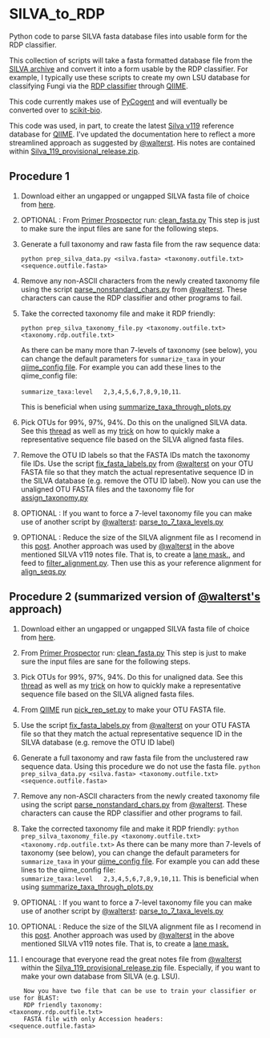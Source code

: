 SILVA_to_RDP
============

Python code to parse SILVA fasta database files into usable form for the RDP classifier.


This collection of scripts will take a fasta formatted database file from the [SILVA
archive](http://www.arb-silva.de/download/archive/) and convert it into a form usable
by the RDP classifier. For example, I typically use these scripts to create my own LSU 
database for classifying Fungi via the [RDP classifier](http://rdp.cme.msu.edu) 
through [QIIME](http://qiime.org).

This code currently makes use of [PyCogent](http://pycogent.org) and will eventually 
be converted over to [scikit-bio](http://scikit-bio.org). 

This code was used, in part, to create the latest [Silva v119](http://www.arb-silva.de/no_cache/download/archive/qiime/)
reference database for [QIIME](http://qiime.org). I've updated the documentation here to 
reflect a more streamlined approach as suggested by [@walterst](https://gist.github.com/walterst). 
His notes are contained within [Silva_119_provisional_release.zip](http://www.arb-silva.de/fileadmin/silva_databases/qiime/Silva_119_provisional_release.zip).


## Procedure 1
1) Download either an ungapped or ungapped SILVA fasta file of choice from [here](http://www.arb-silva.de/download/archive/).
    
2) OPTIONAL : From [Primer Prospector](http://pprospector.sourceforge.net/index.html) run:
    [clean_fasta.py](http://pprospector.sourceforge.net/scripts/clean_fasta.html)
    This step is just to make sure the input files are sane for the following steps.

3) Generate a full taxonomy and raw fasta file from the raw sequence data:

    `python prep_silva_data.py <silva.fasta> <taxonomy.outfile.txt> <sequence.outfile.fasta>`

4) Remove any non-ASCII characters from the newly created taxonomy file using the script
    [parse_nonstandard_chars.py](https://gist.github.com/walterst/0a4d36dbb20c54eeb952) from [@walterst](https://gist.github.com/walterst).
    These characters can cause the RDP classifier and other programs to fail.

5) Take the corrected taxonomy file and make it RDP friendly:

    `python prep_silva_taxonomy_file.py <taxonomy.outfile.txt> <taxonomy.rdp.outfile.txt>`
    
    As there can be many more than 7-levels of taxonomy (see below), you can change the 
    default parameters for `summarize_taxa` in your [qiime_config file](http://qiime.org/install/qiime_config.html). For example you 
    can add these lines to the qiime_config file:  
    
    `summarize_taxa:level	2,3,4,5,6,7,8,9,10,11`. 
    
    This is beneficial when using [summarize_taxa_through_plots.py](http://qiime.org/scripts/summarize_taxa_through_plots.html)

6) Pick OTUs for 99%, 97%, 94%. Do this on the unaligned SILVA data. See this [thread](https://groups.google.com/d/msg/qiime-forum/KEvXuLwJB70/FK7h2e_gjjIJ) as 
    well as my [trick](https://groups.google.com/d/msg/qiime-forum/KEvXuLwJB70/LEaY4N9JXucJ) on how to quickly make 
    a representative sequence file based on the SILVA aligned fasta files.

7) Remove the OTU ID labels so that the FASTA IDs match the taxonomy file IDs. 
    Use the script [fix_fasta_labels.py](https://gist.github.com/walterst/f5c619799e6dc1f575a0) from [@walterst](https://gist.github.com/walterst) on your OTU FASTA file
    so that they match the actual representative sequence ID in the SILVA database (e.g. remove the OTU ID label).
    Now you can use the unaligned OTU FASTA files and the taxonomy file for [assign_taxonomy.py](http://qiime.org/scripts/assign_taxonomy.html)

8) OPTIONAL : If you want to force a 7-level taxonomy file you can make use of another
    script by [@walterst](https://gist.github.com/walterst): [parse_to_7_taxa_levels.py](https://gist.github.com/walterst/9ddb926fece4b7c0e12c)
    
9) OPTIONAL : Reduce the size of the SILVA alignment file as I recomend in this [post](https://groups.google.com/d/msg/qiime-forum/KEvXuLwJB70/LEaY4N9JXucJ). 
    Another approach was used by [@walterst](https://gist.github.com/walterst) in the above mentioned SILVA v119 
    notes file. That is, to create a [lane mask.](https://gist.github.com/walterst/db491ba0fd3916af6f5e), and feed to
    [filter_alignment.py](http://qiime.org/scripts/filter_alignment.html). Then use this as your reference alignment 
    for [align_seqs.py](http://qiime.org/scripts/align_seqs.html)



## Procedure 2 (summarized version of [@walterst's](https://gist.github.com/walterst) approach)
1) Download either an ungapped or ungapped SILVA fasta file of choice from [here](http://www.arb-silva.de/download/archive/).
    
2) From [Primer Prospector](http://pprospector.sourceforge.net/index.html) run:
    [clean_fasta.py](http://pprospector.sourceforge.net/scripts/clean_fasta.html)
    This step is just to make sure the input files are sane for the following steps.
    
3) Pick OTUs for 99%, 97%, 94%. Do this for unaligned data. See this [thread](https://groups.google.com/d/msg/qiime-forum/KEvXuLwJB70/FK7h2e_gjjIJ) as 
    well as my [trick](https://groups.google.com/d/msg/qiime-forum/KEvXuLwJB70/LEaY4N9JXucJ) on how to quickly make 
    a representative sequence file based on the SILVA aligned fasta files.
    	
4) From [QIIME](http://qiime.org) run [pick_rep_set.py](http://qiime.org/scripts/pick_rep_set.html) to make your OTU FASTA file.
    
5) Use the script [fix_fasta_labels.py](https://gist.github.com/walterst/f5c619799e6dc1f575a0) from [@walterst](https://gist.github.com/walterst) on your OTU FASTA file
    so that they match the actual representative sequence ID in the SILVA database (e.g. remove the OTU ID label)

6) Generate a full taxonomy and raw fasta file from the unclustered raw sequence data. 
    Using this procedure we do not use the fasta file.
    `python prep_silva_data.py <silva.fasta> <taxonomy.outfile.txt> <sequence.outfile.fasta>`
    
7) Remove any non-ASCII characters from the newly created taxonomy file using the script
    [parse_nonstandard_chars.py](https://gist.github.com/walterst/0a4d36dbb20c54eeb952) from [@walterst](https://gist.github.com/walterst).
    These characters can cause the RDP classifier and other programs to fail.
    
8) Take the corrected taxonomy file and make it RDP friendly:
    `python prep_silva_taxonomy_file.py <taxonomy.outfile.txt> <taxonomy.rdp.outfile.txt>`
    As there can be many more than 7-levels of taxonomy (see below), you can change the 
    default parameters for `summarize_taxa` in your [qiime_config file](http://qiime.org/install/qiime_config.html). For example you 
    can add these lines to the qiime_config file:  
    `summarize_taxa:level	2,3,4,5,6,7,8,9,10,11`. 
    This is beneficial when using [summarize_taxa_through_plots.py](http://qiime.org/scripts/summarize_taxa_through_plots.html)

9) OPTIONAL : If you want to force a 7-level taxonomy file you can make use of another
    script by [@walterst](https://gist.github.com/walterst): [parse_to_7_taxa_levels.py](https://gist.github.com/walterst/9ddb926fece4b7c0e12c)
    
10) OPTIONAL : Reduce the size of the SILVA alignment file as I recomend in this [post](https://groups.google.com/d/msg/qiime-forum/KEvXuLwJB70/LEaY4N9JXucJ). 
    Another approach was used by [@walterst](https://gist.github.com/walterst) in the above mentioned SILVA v119 
    notes file. That is, to create a [lane mask.](https://gist.github.com/walterst/db491ba0fd3916af6f5e)
    	 
11) I encourage that everyone read the great notes file from [@walterst](https://gist.github.com/walterst) within the 
    [Silva_119_provisional_release.zip](http://www.arb-silva.de/fileadmin/silva_databases/qiime/Silva_119_provisional_release.zip) 
    file. Especially, if you want to make your own database from SILVA (e.g. LSU).


```
    Now you have two file that can be use to train your classifier or use for BLAST:
    RDP friendly taxonomy:                      <taxonomy.rdp.outfile.txt>
    FASTA file with only Accession headers:     <sequence.outfile.fasta>
```


